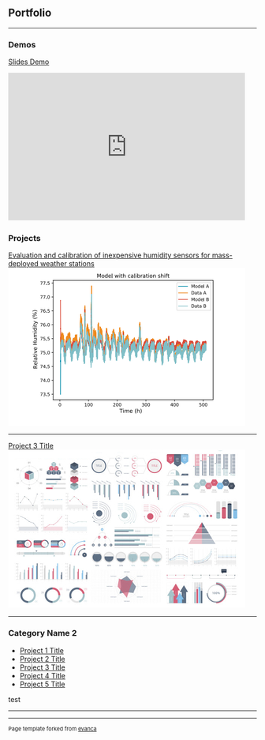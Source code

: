 ## Portfolio

---
### Demos

[Slides Demo](/slides)
<iframe src="https://docs.google.com/presentation/d/e/2PACX-1vRYrD3KATThBXpwXjRKt9EIma3oEOY2Tee_UAfKvcYymHVTeBOYq_ozKOxumxliGFMo6e4d6uQzg2hE/embed?start=true&loop=true&delayms=3000" frameborder="0" width="480" height="299" allowfullscreen="true" mozallowfullscreen="true" webkitallowfullscreen="true"></iframe>


### Projects 


[Evaluation and calibration of inexpensive humidity sensors for mass-deployed weather stations](/pdf/Poster-2203272225.pdf)
<img src="images/RHscreencap.png?raw=true"/>

---
[Project 3 Title](http://example.com/)
<img src="images/dummy_thumbnail.jpg?raw=true"/>

---

### Category Name 2

- [Project 1 Title](http://example.com/)
- [Project 2 Title](http://example.com/)
- [Project 3 Title](http://example.com/)
- [Project 4 Title](http://example.com/)
- [Project 5 Title](http://example.com/)

test

---




---
<p style="font-size:11px">Page template forked from <a href="https://github.com/evanca/quick-portfolio">evanca</a></p>
<!-- Remove above link if you don't want to attibute -->
